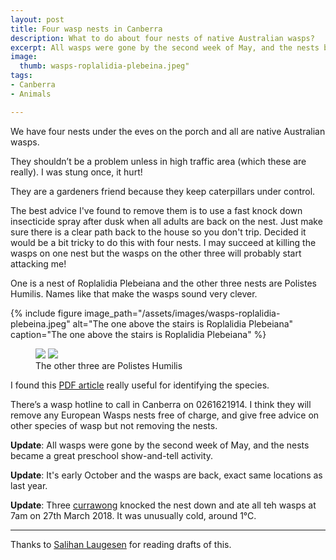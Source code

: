 ```yaml
---
layout: post
title: Four wasp nests in Canberra
description: What to do about four nests of native Australian wasps?
excerpt: All wasps were gone by the second week of May, and the nests became a great preschool show-and-tell activity.
image:
  thumb: wasps-roplalidia-plebeina.jpeg"
tags:
- Canberra
- Animals

---
```


We have four nests under the eves on the porch and all are native Australian wasps.

They shouldn’t be a problem unless in high traffic area (which these are really). I was stung once, it hurt!

They are a gardeners friend because they keep caterpillars under control.

The best advice I've found to remove them is to use a fast knock down insecticide spray after dusk when all adults are back on the nest. Just make sure there is a clear path back to the house so you don't trip. Decided it would be a bit tricky to do this with four nests. I may succeed at killing the wasps on one nest but the wasps on the other three will probably start attacking me!

One is a nest of Roplalidia Plebeiana and the other three nests are Polistes Humilis. Names like that make the wasps sound very clever.

{%
include figure
image_path="/assets/images/wasps-roplalidia-plebeina.jpeg"
alt="The one above the stairs is Roplalidia Plebeiana"
caption="The one above the stairs is Roplalidia Plebeiana"
%}

<figure class="half">
    <img src="{{ '/assets/images/wasps-polistes-humilis-1.jpeg' | absolute_url }}">
    <img src="{{ '/assets/images/wasps-polistes-humilis-2.jpeg' | absolute_url }}">
    <figcaption>The other three are Polistes Humilis</figcaption>
</figure>

I found this [PDF article](http://www.xcsconsulting.com.au/pdf/Paper_Wasps_of_Canberra.pdf) really useful for identifying the species.

There’s a wasp hotline to call in Canberra on 0261621914. I think they will remove any European Wasps nests free of charge, and give free advice on other species of wasp but not removing the nests.

**Update**: All wasps were gone by the second week of May, and the nests became a great preschool show-and-tell activity.

**Update**: It's early October and the wasps are back, exact same locations as last year. 

**Update**: Three [currawong](https://en.wikipedia.org/wiki/Currawong) knocked the nest down and ate all teh wasps at 7am on 27th March 2018. It was unusually cold, around 1&deg;C. 

---

Thanks to [Salihan Laugesen](https://ecoyarns.com.au) for reading drafts of this.

